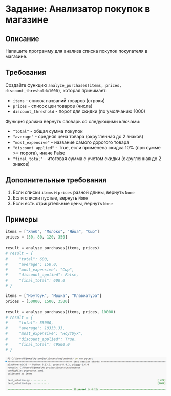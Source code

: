 # Задание: Анализатор покупок в магазине

## Описание
Напишите программу для анализа списка покупок покупателя в магазине.

## Требования

Создайте функцию `analyze_purchases(items, prices, discount_threshold=1000)`, которая принимает:
- `items` - список названий товаров (строки)
- `prices` - список цен товаров (числа)
- `discount_threshold` - порог для скидки (по умолчанию 1000)

Функция должна вернуть словарь со следующими ключами:
- `"total"` - общая сумма покупок
- `"average"` - средняя цена товара (округленная до 2 знаков)
- `"most_expensive"` - название самого дорогого товара
- `"discount_applied"` - True, если применена скидка 10% (при сумме >= порога), иначе False
- `"final_total"` - итоговая сумма с учетом скидки (округленная до 2 знаков)

## Дополнительные требования
1. Если списки `items` и `prices` разной длины, вернуть `None`
2. Если списки пустые, вернуть `None`
3. Если есть отрицательные цены, вернуть `None`

## Примеры

```python
items = ["Хлеб", "Молоко", "Яйца", "Сыр"]
prices = [50, 80, 120, 350]

result = analyze_purchases(items, prices)
# result = {
#     "total": 600,
#     "average": 150.0,
#     "most_expensive": "Сыр",
#     "discount_applied": False,
#     "final_total": 600.0
# }
```

```python
items = ["Ноутбук", "Мышка", "Клавиатура"]
prices = [50000, 1500, 3500]

result = analyze_purchases(items, prices, 10000)
# result = {
#     "total": 55000,
#     "average": 18333.33,
#     "most_expensive": "Ноутбук",
#     "discount_applied": True,
#     "final_total": 49500.0
# }
```

![alt text](image-1.png)